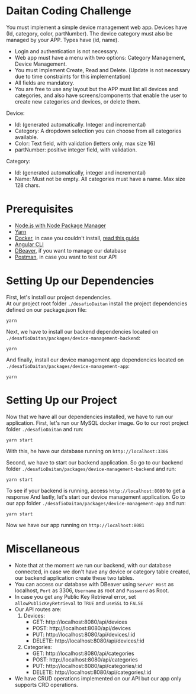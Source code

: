 # Daitan Coding Challenge

You must implement a simple device management web app. Devices have (Id, category, color,
partNumber). The device category must also be managed by your APP. Types have (id, name).
- Login and authentication is not necessary.
- Web app must have a menu with two options: Category Management, Device
Management.
- You must implement Create, Read and Delete. (Update is not necessary due to time
constraints for this implementation)
- All fields are mandatory.
- You are free to use any layout but the APP must list all devices and categories, and also
have screens/components that enable the user to create new categories and devices, or
delete them.

Device:

- Id: (generated automatically. Integer and incremental)
- Category: A dropdown selection you can choose from all categories available.
- Color: Text field, with validation (letters only, max size 16)
- partNumber: positive integer field, with validation.

Category:

- Id: (generated automatically, integer and incremental)
- Name: Must not be empty. All categories must have a name. Max size 128 chars.

# Prerequisites
- [Node.js with Node Package Manager](https://nodejs.org/en/download/)
- [Yarn](https://classic.yarnpkg.com/lang/en/docs/install/#debian-stable)
- [Docker](https://docs.docker.com/engine/install/ubuntu/), in case you couldn't install, [read this guide](https://computingforgeeks.com/install-docker-and-docker-compose-on-linux-mint-19/)
- [Angular CLI](https://angular.io/cli)
- [DBeaver](https://dbeaver.io/download/), if you want to manage our database
- [Postman](https://www.postman.com/), in case you want to test our API

# Setting Up our Dependencies
First, let's install our project dependencies.  
At our project root folder `./desafioDaitan` install the project dependencies defined on our package.json file:
```
yarn
```
Next, we have to install our backend dependencies located on `./desafioDaitan/packages/device-management-backend`:
```
yarn
```
And finally, install our device management app dependencies located on `./desafioDaitan/packages/device-management-app`:
```
yarn
```

# Setting Up our Project
Now that we have all our dependencies installed, we have to run our application.
First, let's run our MySQL docker image. Go to our root project folder `./desafioDaitan` and run:
```
yarn start
```
With this, he have our database running on `http://localhost:3306`

Second, we have to start our backend application. So go to our backend folder `./desafioDaitan/packages/device-management-backend` and run:
```
yarn start
```
To see if your backend is running, access `http://localhost:8080` to get a response
And lastly, let's start our device management application. Go to our app folder `./desafioDaitan/packages/device-management-app` and run:
```
yarn start
```
Now we have our app running on `http://localhost:8081`

# Miscellaneous
- Note that at the moment we run our backend, with our database connected, in case we don't have any device or category table created, our backend application create these two tables.  
- You can access our database with DBeaver using `Server Host` as localhost, `Port` as 3306, `Username` as root and `Password` as Root.  
- In case you get any Public Key Retrieval error, set `allowPublicKeyRetrieval` to `TRUE` and `useSSL` to `FALSE`
- Our API routes are:
  1. Devices:
      - GET: http://localhost:8080/api/devices
      - POST: http://localhost:8080/api/devices
      - PUT: http://localhost:8080/api/devices/:id
      - DELETE: http://localhost:8080/api/devices/:id
  2. Categories:
      - GET: http://localhost:8080/api/categories
      - POST: http://localhost:8080/api/categories
      - PUT: http://localhost:8080/api/categories/:id
      - DELETE: http://localhost:8080/api/categories/:id
- We have CRUD operations implemented on our API but our app only supports CRD operations.
